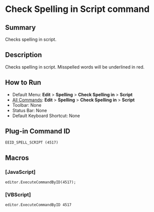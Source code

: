 # Check Spelling in Script command

## Summary

Checks spelling in script.

## Description

Checks spelling in script. Misspelled words will be underlined in red.

## How to Run

- Default Menu: **Edit** \> **Spelling** \> **Check Spelling in** \> **Script**
- [All Commands](../tools/all_commands): **Edit** \> **Spelling** \> **Check Spelling in** \> **Script**
- Toolbar: None
- Status Bar: None
- Default Keyboard Shortcut: None

## Plug-in Command ID

```
EEID_SPELL_SCRIPT (4517)```

## Macros

### \[JavaScript\]

```
editor.ExecuteCommandByID(4517);
```

### \[VBScript\]

```
editor.ExecuteCommandByID 4517
```
